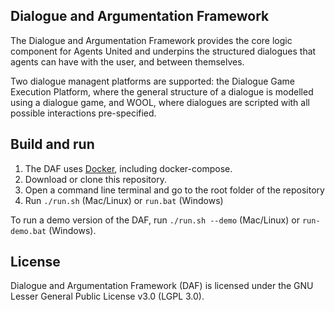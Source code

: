 ## Dialogue and Argumentation Framework
The Dialogue and Argumentation Framework provides the core logic component for Agents United and underpins the structured dialogues that agents
can have with the user, and between themselves.

Two dialogue managent platforms are supported: the Dialogue Game Execution Platform, where the general structure of a dialogue is modelled
using a dialogue game, and WOOL, where dialogues are scripted with all possible interactions pre-specified.

## Build and run
1. The DAF uses [Docker](https://www.docker.com/), including docker-compose.
2. Download or clone this repository.
3. Open a command line terminal and go to the root folder of the repository
4. Run `./run.sh` (Mac/Linux) or `run.bat` (Windows)

To run a demo version of the DAF, run `./run.sh --demo` (Mac/Linux) or `run-demo.bat` (Windows).

## License
Dialogue and Argumentation Framework (DAF) is licensed under the GNU Lesser General Public License v3.0 (LGPL 3.0).
